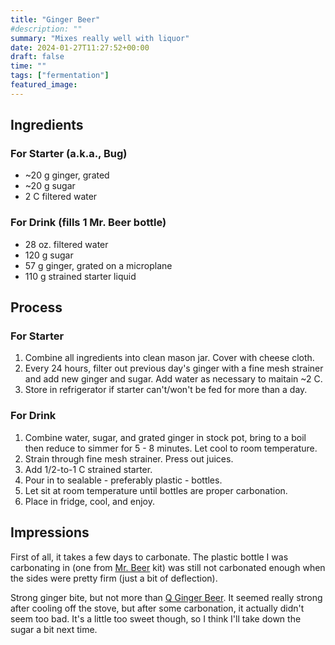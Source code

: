 ```yaml
---
title: "Ginger Beer"
#description: ""
summary: "Mixes really well with liquor"
date: 2024-01-27T11:27:52+00:00
draft: false
time: ""
tags: ["fermentation"]
featured_image: 
---
```


## Ingredients
### For Starter (a.k.a., Bug)
- ~20 g ginger, grated
- ~20 g sugar
- 2 C filtered water

### For Drink (fills 1 Mr. Beer bottle)
- 28 oz. filtered water
- 120 g sugar
- 57 g ginger, grated on a microplane
- 110 g strained starter liquid

## Process
### For Starter
1. Combine all ingredients into clean mason jar. Cover with cheese cloth.
1. Every 24 hours, filter out previous day's ginger with a fine mesh strainer and add new ginger and sugar. Add water as necessary to maitain ~2 C.
1. Store in refrigerator if starter can't/won't be fed for more than a day.

### For Drink
1. Combine water, sugar, and grated ginger in stock pot, bring to a boil then reduce to simmer for 5 - 8 minutes. Let cool to room temperature.
1. Strain through fine mesh strainer. Press out juices.
1. Add 1/2-to-1 C strained starter.
1. Pour in to sealable - preferably plastic - bottles.
1. Let sit at room temperature until bottles are proper carbonation.
1. Place in fridge, cool, and enjoy.

## Impressions

First of all, it takes a few days to carbonate. The plastic bottle I was carbonating in (one from [Mr. Beer](https://www.mrbeer.com "Mr. Beer") kit) was still not carbonated enough when the sides were pretty firm (just a bit of deflection).

Strong ginger bite, but not more than [Q Ginger Beer](https://qmixers.com/our-mixers/ginger-beer/ "Q Ginger Beer"). It seemed really strong after cooling off the stove, but after some carbonation, it actually didn't seem too bad. It's a little too sweet though, so I think I'll take down the sugar a bit next time.